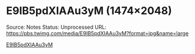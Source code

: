 # E9IB5pdXIAAu3yM (1474×2048)

Source: Notes
Status: Unprocessed
URL: https://pbs.twimg.com/media/E9IB5pdXIAAu3yM?format=jpg&name=large

[E9IB5pdXIAAu3yM](E9IB5pdXIAAu3yM%20(1474%C3%972048)%20bf3449d52fce439a98fd8dcc224af263/E9IB5pdXIAAu3yM)